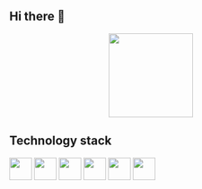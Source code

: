 ## Hi there 👋

<p align='center'>
   <a href="https://github-readme-stats.vercel.app/api?username=Alexandr-Kokorin&show_icons=true&count_private=true">
       <img height=150 src="https://github-readme-stats.vercel.app/api?username=Alexandr-Kokorin&show_icons=true&count_private=true"/></a>
</p>

## Technology stack
<div>
   <img src="https://cdn.jsdelivr.net/gh/devicons/devicon/icons/java/java-original-wordmark.svg" width="40" height="40"/>
   <img src="https://cdn.jsdelivr.net/gh/devicons/devicon/icons/spring/spring-original-wordmark.svg" width="40" height="40"/>
   <img src="https://cdn.jsdelivr.net/gh/devicons/devicon/icons/intellij/intellij-original.svg" width="40" height="40"/>
   <img src="https://cdn.jsdelivr.net/gh/devicons/devicon/icons/github/github-original-wordmark.svg" width="40" height="40"/>
   <img src="https://cdn.jsdelivr.net/gh/devicons/devicon/icons/docker/docker-original-wordmark.svg" width="40" height="40"/>
   <img src="https://cdn.jsdelivr.net/gh/devicons/devicon/icons/postgresql/postgresql-original-wordmark.svg" width="40" height="40"/>
</div>

<!--
**Alexandr-Kokorin/Alexandr-Kokorin** is a ✨ _special_ ✨ repository because its `README.md` (this file) appears on your GitHub profile.

Here are some ideas to get you started:

- 🔭 I’m currently working on ...
- 🌱 I’m currently learning ...
- 👯 I’m looking to collaborate on ...
- 🤔 I’m looking for help with ...
- 💬 Ask me about ...
- 📫 How to reach me: ...
- 😄 Pronouns: ...
- ⚡ Fun fact: ...
-->
